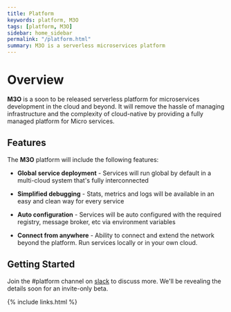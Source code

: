 ```yaml
---
title: Platform
keywords: platform, M3O
tags: [platform, M3O]
sidebar: home_sidebar
permalink: "/platform.html"
summary: M3O is a serverless microservices platform
---
```


# Overview

**M3O** is a soon to be released serverless platform for microservices development in the cloud and beyond. It will remove the 
hassle of managing infrastructure and the complexity of cloud-native by providing a fully managed platform for Micro services.

## Features

The **M3O** platform will include the following features:

- **Global service deployment** - Services will run global by default in a multi-cloud system that's fully interconnected

- **Simplified debugging** - Stats, metrics and logs will be available in an easy and clean way for every service

- **Auto configuration** - Services will be auto configured with the required registry, message broker, etc via environment variables

- **Connect from anywhere** - Ability to connect and extend the network beyond the platform. Run services locally or in your own cloud.

## Getting Started

Join the #platform channel on [slack](https://micro.mu/slack) to discuss more. We'll be revealing the details soon for an invite-only beta. 

{% include links.html %}
